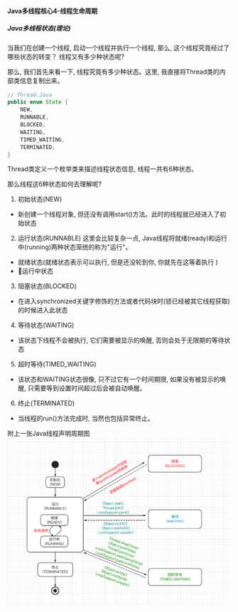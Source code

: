 #### Java多线程核心4-线程生命周期

##### Java多线程状态(理论)
当我们在创建一个线程, 启动一个线程并执行一个线程, 那么, 这个线程究竟经过了哪些状态的转变？
线程又有多少种状态呢?

那么, 我们首先来看一下, 线程究竟有多少种状态。这里, 我直接将Thread类的内部类信息复制出来。

```java
// Thread.Java
public enum State {
    NEW,
    RUNNABLE,
    BLOCKED,
    WAITING,
    TIMED_WAITING,
    TERMINATED;
}
```

Thread类定义一个枚举类来描述线程状态信息, 线程一共有6种状态。

那么线程这6种状态如何去理解呢?

1. 初始状态(NEW)
  - 新创建一个线程对象, 但还没有调用start()方法。此时的线程就已经进入了初始状态

2. 运行状态(RUNNABLE)
这里会比较复杂一点, Java线程将就绪(ready)和运行中(running)两种状态笼统的称为"运行"。
  - 就绪状态(就绪状态表示可以执行, 但是还没轮到你, 你就先在这等着执行 )
  - 运行中状态

3. 阻塞状态(BLOCKED)
  - 在进入synchronized关键字修饰的方法或者代码块时(锁已经被其它线程获取)的时候进入此状态

4. 等待状态(WAITING)
  - 该状态下线程不会被执行, 它们需要被显示的唤醒, 否则会处于无限期的等待状态

5. 超时等待(TIMED_WAITING)
  - 该状态和WAITING状态很像, 只不过它有一个时间期限, 如果没有被显示的唤醒, 只需要等到设置时间超过后会被自动唤醒。

6. 终止(TERMINATED)
  - 当线程的run()方法完成时, 当然也包括异常终止。


附上一张Java线程声明周期图
![Java线程生命周期](https://github.com/basebase/img_server/blob/master/%E5%A4%9A%E7%BA%BF%E7%A8%8B/%E7%BA%BF%E7%A8%8B%E7%8A%B6%E6%80%81.png?raw=true)
